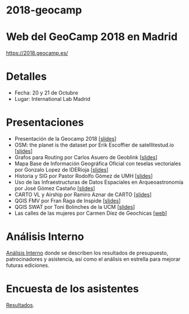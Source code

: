 2018-geocamp
============

# Web del GeoCamp 2018 en Madrid

https://2018.geocamp.es/

# Detalles

* Fecha: 20 y 21 de Octubre
* Lugar: International Lab Madrid

# Presentaciones

* Presentación de la Geocamp 2018 [[slides](http://bit.ly/geocamp-carto)]
* OSM: the planet is the dataset por Erik Escoffier de satellitestud.io [[slides](http://satellitestud.io/openvisconf/)]
* Grafos para Routing por Carlos Asuero de Geoblink [[slides](https://docs.google.com/presentation/d/1Q0DnRWKnjkVearm4NZ3h3Rh8sBB-8Lv5J34PvJqk1OE/edit#slide=id.g2e29447cb3_0_52)]
* Mapa Base de Información Geográfica Oficial con teselas vectoriales por Gonzalo Lopez de IDERioja [[slides](https://drive.google.com/open?id=1_X6E2YVa_bUXSKBPf5xSezG6ZSCiVuDQ)]
* Historia y SIG por Pastor Rodolfo Gómez de UMH [[slides](https://drive.google.com/open?id=1wZpn-ziDOi64lM52TfFoyDGPToPeL0Ww)]
* Uso de las Infraestructuras de Datos Espaciales en Arqueoastronomía por José Gómez Castaño [[slides](https://drive.google.com/open?id=1Tx6rQdkKCWjX7SIZtly6pISrp8orLWS0)]
* CARTO VL y Airship por Ramiro Aznar de CARTO [[slides](http://bit.ly/geocamp-carto)]
* QGIS FMV por Fran Raga de Inspide [[slides](https://slides.com/franraga/qgis-fmv/fullscreen#/)]
* QGIS SWAT por Toni Bolinches de la UCM [[slides](https://drive.google.com/open?id=1SO2e_-l0uln17ez5LegRD_qw5trvkACD)]
* Las calles de las mujeres por Carmen Díez de Geochicas [[web](https://geochicasosm.github.io/lascallesdelasmujeres/)]

# Análisis Interno

[Análisis Interno](https://docs.google.com/document/d/1Lo743U6bzPfnohGR3EUMeMRdw5aoOe9SU90Ivyjz9gA/edit?usp=sharing) donde se describen los resultados de presupuesto, patrocinadores y asistencia, así como el análisis en estrella para mejorar futuras ediciones.

# Encuesta de los asistentes

[Resultados](https://docs.google.com/spreadsheets/d/18mrDihZ3Xq5SSYxCasTgLFKeU2zSWfBjGxrVwChOzFw/edit?usp=sharing).
